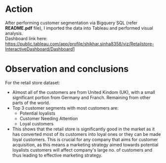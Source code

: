 # Action
After performing customer segmentation via Bigquery SQL (refer **README.pdf** file), I imported the data into Tableau and performed visual analysis.<br>
Dashboard link here: https://public.tableau.com/app/profile/shikhar.sinha8358/viz/Retailstore-InteractiveDashboard/Dashboard1

# Observation and conclusions
For the retail store dataset:
- Almost all of the customers are from United Kindom (UK), with a small significant portion from Germany and Franch. Remaining from other parts of the world.
- Top 3 customer segments with most customers are:
  - Potential loyalists
  - Customer Needing Attention
  - Loyal customers
- This shows that the retail store is significantly good in the market as it has converted most of its customers into loyal ones or they can be made loyal customers. This is crucial for any company that aims for customer acquisition, as this means a marketing strategy aimed towards potential loyalists customers will affect company's large no. of customers and thus leading to effective marketing strategy.
